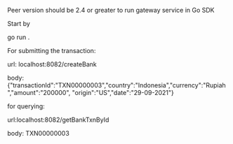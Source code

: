 Peer version should be 2.4 or greater to run gateway service in Go SDK

Start by

go run .

For submitting the transaction:

url:  localhost:8082/createBank

body: {"transactionId":"TXN00000003","country":"Indonesia","currency":"Rupiah","amount":"200000", "origin":"US","date":"29-09-2021"}


for querying:

url:localhost:8082/getBankTxnById

body: TXN00000003
